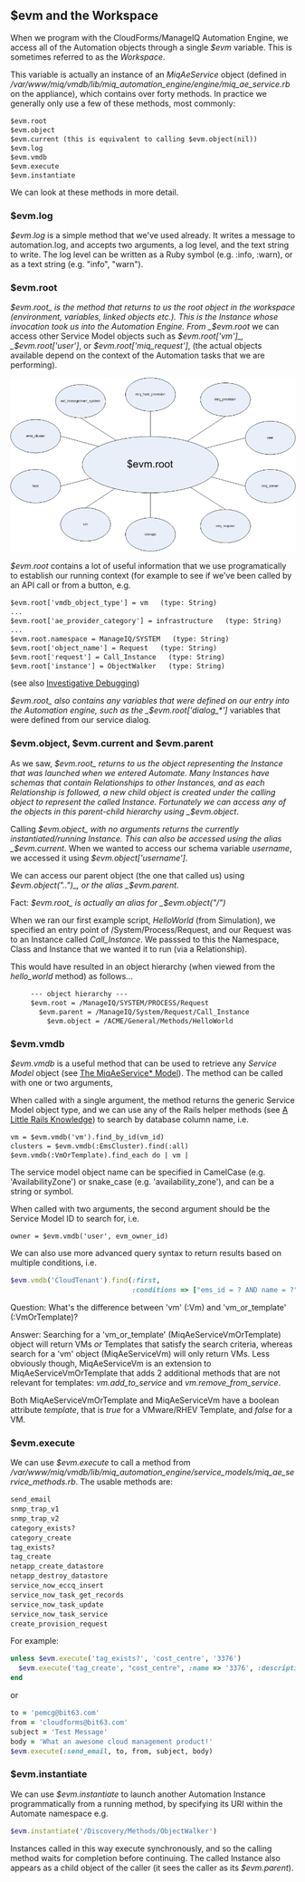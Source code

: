 ## $evm and the Workspace

When we program with the CloudForms/ManageIQ Automation Engine, we access all of the Automation objects through a single _$evm_ variable. This is sometimes referred to as the _Workspace_.

This variable is actually an instance of an _MiqAeService_ object (defined in _/var/www/miq/vmdb/lib/miq\_automation\_engine/engine/miq\_ae\_service.rb_ on the appliance), which contains over forty methods. In practice we generally only use a few of these methods, most commonly:

```
$evm.root
$evm.object
$evm.current (this is equivalent to calling $evm.object(nil))
$evm.log
$evm.vmdb
$evm.execute
$evm.instantiate
```

We can look at these methods in more detail.

### $evm.log

_$evm.log_ is a simple method that we've used already. It writes a message to automation.log, and accepts two arguments, a log level, and the text string to write. The log level can be written as a Ruby symbol (e.g. :info, :warn), or as a text string (e.g. "info", "warn").

### $evm.root

_$evm.root_ is the method that returns to us the root object in the workspace (environment, variables, linked objects etc.). This is the Instance whose invocation took us into the Automation Engine. From _$evm.root_ we can access other Service Model objects such as _$evm.root['vm']_, _$evm.root['user']_, or _$evm.root\['miq\_request'\]_, (the actual objects available depend on the context of the Automation tasks that we are performing).


![Object Model](images/object_model.png)


_$evm.root_ contains a lot of useful information that we use programatically to establish our running context (for example to see if we've been called by an API call or from a button, e.g.

```
$evm.root['vmdb_object_type'] = vm   (type: String)
...
$evm.root['ae_provider_category'] = infrastructure   (type: String)
...
$evm.root.namespace = ManageIQ/SYSTEM   (type: String)
$evm.root['object_name'] = Request   (type: String)
$evm.root['request'] = Call_Instance   (type: String)
$evm.root['instance'] = ObjectWalker   (type: String)
```

(see also [Investigative Debugging](../chapter11/investigative_debugging.md))

_$evm.root_ also contains any variables that were defined on our entry into the Automation engine, such as the _$evm.root\['dialog\_*'\]_ variables that were defined from our service dialog.

### $evm.object, $evm.current and $evm.parent

As we saw, _$evm.root_ returns to us the object representing the Instance that was launched when we entered Automate. Many Instances have schemas that contain Relationships to other Instances, and as each Relationship is followed, a new child object is created under the calling object to represent the called Instance. Fortunately we can access any of the objects in this parent-child hierarchy using _$evm.object_.

Calling _$evm.object_ with no arguments returns the currently instantiated/running Instance. This can also be accessed using the alias _$evm.current_. When we wanted to access our schema variable _username_, we accessed it using _$evm.object\['username'\]_.

We can access our parent object (the one that called us) using _$evm.object("..")_, or the alias _$evm.parent_. 

Fact: _$evm.root_ is actually an alias for _$evm.object("/")_ 

When we ran our first example script, _HelloWorld_ (from Simulation), we specified an entry point of /System/Process/Request, and our Request was to an Instance called _Call\_Instance_. We passsed to this the Namespace, Class and Instance that we wanted it to run (via a Relationship).

This would have resulted in an object hierarchy (when viewed from the _hello\_world_ method) as follows...

```
     --- object hierarchy ---
     $evm.root = /ManageIQ/SYSTEM/PROCESS/Request
       $evm.parent = /ManageIQ/System/Request/Call_Instance
         $evm.object = /ACME/General/Methods/HelloWorld
```

### $evm.vmdb

_$evm.vmdb_ is a useful method that can be used to retrieve any _Service Model_ object (see [The MiqAeService* Model](../chapter5/the_miqaeservice_model.md)). The method can be called with one or two arguments,

When called with a single argument, the method returns the generic Service Model object type, and we can use any of the Rails helper methods (see [A Little Rails Knowledge](../chapter4/a_little_rails_knowledge.md)) to search by database column name, i.e.

```
vm = $evm.vmdb('vm').find_by_id(vm_id)
clusters = $evm.vmdb(:EmsCluster).find(:all)
$evm.vmdb(:VmOrTemplate).find_each do | vm |
```
The service model object name can be specified in CamelCase (e.g. 'AvailabilityZone') or snake_case (e.g. 'availability\_zone'), and can be a string or symbol.

When called with two arguments, the second argument should be the Service Model ID to search for, i.e.

```
owner = $evm.vmdb('user', evm_owner_id)
```
We can also use more advanced query syntax to return results based on multiple conditions, i.e.

```ruby
$evm.vmdb('CloudTenant').find(:first, 
							  :conditions => ["ems_id = ? AND name = ?",  src_ems_id, tenant_name])
```
Question: What's the difference between 'vm' (:Vm) and 'vm\_or\_template' (:VmOrTemplate)?

Answer: Searching for a 'vm\_or\_template' (MiqAeServiceVmOrTemplate) object will return VMs _or_ Templates that satisfy the search criteria, whereas search for a 'vm' object (MiqAeServiceVm) will only return VMs. Less obviously though, MiqAeServiceVm is an extension to MiqAeServiceVmOrTemplate that adds 2 additional methods that are not relevant for templates: _vm.add\_to\_service_ and _vm.remove\_from\_service_. 

Both MiqAeServiceVmOrTemplate and MiqAeServiceVm have a boolean attribute _template_, that is _true_ for a VMware/RHEV Template, and _false_ for a VM.


### $evm.execute

We can use _$evm.execute_ to call a method from _/var/www/miq/vmdb/lib/miq\_automation\_engine/service\_models/miq\_ae\_service\_methods.rb_. The usable methods are:

```ruby
send_email
snmp_trap_v1
snmp_trap_v2
category_exists?
category_create
tag_exists?
tag_create
netapp_create_datastore
netapp_destroy_datastore
service_now_eccq_insert
service_now_task_get_records
service_now_task_update
service_now_task_service
create_provision_request
```
For example:

```ruby
unless $evm.execute('tag_exists?', 'cost_centre', '3376')
  $evm.execute('tag_create', "cost_centre", :name => '3376', :description => '3376')
end
```

or

```ruby
to = 'pemcg@bit63.com'
from = 'cloudforms@bit63.com'
subject = 'Test Message'
body = 'What an awesome cloud management product!'
$evm.execute(:send_email, to, from, subject, body)
```

### $evm.instantiate

We can use _$evm.instantiate_ to launch another Automation Instance programmatically from a running method, by specifying its URI within the Automate namespace e.g.

```ruby
$evm.instantiate('/Discovery/Methods/ObjectWalker')
```
Instances called in this way execute synchronously, and so the calling method waits for completion before continuing. The called Instance also appears as a child object of the caller (it sees the caller as its _$evm.parent_).


